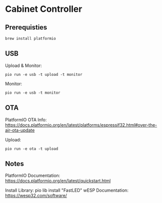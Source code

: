 # Cabinet Controller

## Prerequisties

    brew install platformio

## USB

Upload & Monitor:

    pio run -e usb -t upload -t monitor
    
Monitor:

    pio run -e usb -t monitor
    
## OTA

PlatformIO OTA Info: https://docs.platformio.org/en/latest/platforms/espressif32.html#over-the-air-ota-update

Upload:

    pio run -e ota -t upload


## Notes

PlatformIO Documentation: https://docs.platformio.org/en/latest/quickstart.html

Install Library: pio lib install "FastLED"
wESP Documentation: https://wesp32.com/software/